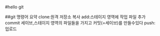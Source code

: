 #hello git

##git 명령어 요약
clone:원격 저장소 복사
add:스테이지 영역에 작업 파일 추가
commit 세이브,스테이지 영역의 파일들을 가지고 커밋(=세이브)를 만들수있다
push:업로드